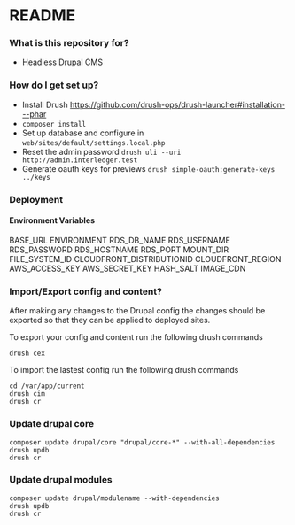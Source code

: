 # README #

### What is this repository for? ###

* Headless Drupal CMS

### How do I get set up? ###

* Install Drush https://github.com/drush-ops/drush-launcher#installation---phar
* `composer install`
* Set up database and configure in
`web/sites/default/settings.local.php`
* Reset the admin password
 `drush uli --uri http://admin.interledger.test`
* Generate oauth keys for previews `drush simple-oauth:generate-keys ../keys`

### Deployment ###

#### Environment Variables ####
BASE_URL
ENVIRONMENT
RDS_DB_NAME
RDS_USERNAME
RDS_PASSWORD
RDS_HOSTNAME
RDS_PORT
MOUNT_DIR
FILE_SYSTEM_ID
CLOUDFRONT_DISTRIBUTIONID
CLOUDFRONT_REGION
AWS_ACCESS_KEY
AWS_SECRET_KEY
HASH_SALT
IMAGE_CDN

### Import/Export config and content? ###

After making any changes to the Drupal config the changes should be exported so that they can be applied to deployed sites.

To export your config and content run the following drush commands

```
drush cex
```

To import the lastest config run the following drush commands

```
cd /var/app/current
drush cim
drush cr
```

### Update drupal core ###
```
composer update drupal/core "drupal/core-*" --with-all-dependencies
drush updb
drush cr
```

### Update drupal modules ###
```
composer update drupal/modulename --with-dependencies
drush updb
drush cr
```
